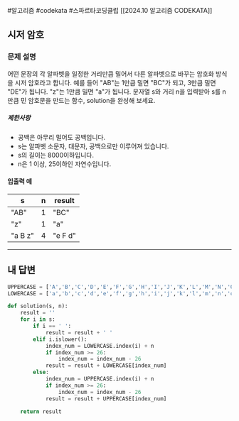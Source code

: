 #알고리즘 #codekata #스파르타코딩클럽 [[2024.10 알고리즘 CODEKATA]]

## 시저 암호

### 문제 설명

어떤 문장의 각 알파벳을 일정한 거리만큼 밀어서 다른 알파벳으로 바꾸는 암호화 방식을 시저 암호라고 합니다. 예를 들어 "AB"는 1만큼 밀면 "BC"가 되고, 3만큼 밀면 "DE"가 됩니다. "z"는 1만큼 밀면 "a"가 됩니다. 문자열 s와 거리 n을 입력받아 s를 n만큼 민 암호문을 만드는 함수, solution을 완성해 보세요.

##### 제한사항
- 공백은 아무리 밀어도 공백입니다.
- s는 알파벳 소문자, 대문자, 공백으로만 이루어져 있습니다.
- s의 길이는 8000이하입니다.
- n은 1 이상, 25이하인 자연수입니다.
#### 입출력 예
|s|n|result|
|---|---|---|
|"AB"|1|"BC"|
|"z"|1|"a"|
|"a B z"|4|"e F d"|

---

## 내 답변

```python
UPPERCASE = ['A','B','C','D','E','F','G','H','I','J','K','L','M','N','O','P','Q','R','S','T','U','V','W','X','Y','Z']
LOWERCASE = ['a','b','c','d','e','f','g','h','i','j','k','l','m','n','o','p','q','r','s','t','u','v','w','x','y','z']

def solution(s, n):
    result = ''
    for i in s:
        if i == ' ':
            result = result + ' '
        elif i.islower():
            index_num = LOWERCASE.index(i) + n
            if index_num >= 26:
                index_num = index_num - 26
            result = result + LOWERCASE[index_num]
        else:
            index_num = UPPERCASE.index(i) + n
            if index_num >= 26:
                index_num = index_num - 26
            result = result + UPPERCASE[index_num]
            
    return result
```
 